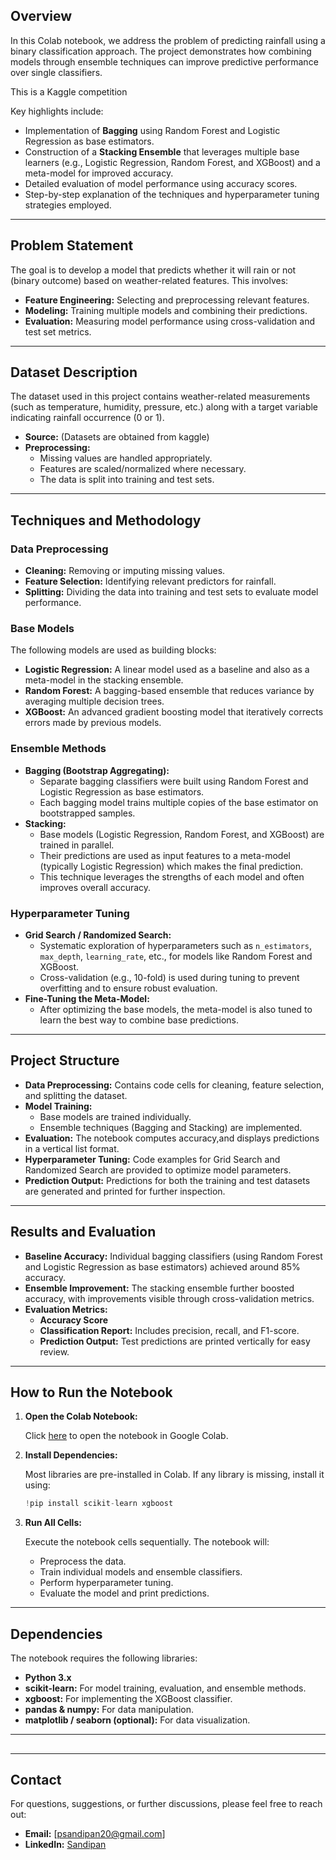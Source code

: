 ## Overview

In this Colab notebook, we address the problem of predicting rainfall using a binary classification approach. The project demonstrates how combining models through ensemble techniques can improve predictive performance over single classifiers.

This is a Kaggle competition

Key highlights include:

- Implementation of **Bagging** using Random Forest and Logistic Regression as base estimators.
- Construction of a **Stacking Ensemble** that leverages multiple base learners (e.g., Logistic Regression, Random Forest, and XGBoost) and a meta-model for improved accuracy.
- Detailed evaluation of model performance using accuracy scores.
- Step-by-step explanation of the techniques and hyperparameter tuning strategies employed.

---

## Problem Statement

The goal is to develop a model that predicts whether it will rain or not (binary outcome) based on weather-related features. This involves:

- **Feature Engineering:** Selecting and preprocessing relevant features.
- **Modeling:** Training multiple models and combining their predictions.
- **Evaluation:** Measuring model performance using cross-validation and test set metrics.

---

## Dataset Description

The dataset used in this project contains weather-related measurements (such as temperature, humidity, pressure, etc.) along with a target variable indicating rainfall occurrence (0 or 1).

- **Source:** (Datasets are obtained from kaggle)
- **Preprocessing:**
    - Missing values are handled appropriately.
    - Features are scaled/normalized where necessary.
    - The data is split into training and test sets.

---

## Techniques and Methodology

### Data Preprocessing

- **Cleaning:** Removing or imputing missing values.
- **Feature Selection:** Identifying relevant predictors for rainfall.
- **Splitting:** Dividing the data into training and test sets to evaluate model performance.

### Base Models

The following models are used as building blocks:

- **Logistic Regression:** A linear model used as a baseline and also as a meta-model in the stacking ensemble.
- **Random Forest:** A bagging-based ensemble that reduces variance by averaging multiple decision trees.
- **XGBoost:** An advanced gradient boosting model that iteratively corrects errors made by previous models.

### Ensemble Methods

- **Bagging (Bootstrap Aggregating):**
    - Separate bagging classifiers were built using Random Forest and Logistic Regression as base estimators.
    - Each bagging model trains multiple copies of the base estimator on bootstrapped samples.
- **Stacking:**
    - Base models (Logistic Regression, Random Forest, and XGBoost) are trained in parallel.
    - Their predictions are used as input features to a meta-model (typically Logistic Regression) which makes the final prediction.
    - This technique leverages the strengths of each model and often improves overall accuracy.

### Hyperparameter Tuning

- **Grid Search / Randomized Search:**
    - Systematic exploration of hyperparameters such as `n_estimators`, `max_depth`, `learning_rate`, etc., for models like Random Forest and XGBoost.
    - Cross-validation (e.g., 10-fold) is used during tuning to prevent overfitting and to ensure robust evaluation.
- **Fine-Tuning the Meta-Model:**
    - After optimizing the base models, the meta-model is also tuned to learn the best way to combine base predictions.

---

## Project Structure

- **Data Preprocessing:**
Contains code cells for cleaning, feature selection, and splitting the dataset.
- **Model Training:**
    - Base models are trained individually.
    - Ensemble techniques (Bagging and Stacking) are implemented.
- **Evaluation:**
The notebook computes accuracy,and displays predictions in a vertical list format.
- **Hyperparameter Tuning:**
Code examples for Grid Search and Randomized Search are provided to optimize model parameters.
- **Prediction Output:**
Predictions for both the training and test datasets are generated and printed for further inspection.

---

## Results and Evaluation

- **Baseline Accuracy:**
Individual bagging classifiers (using Random Forest and Logistic Regression as base estimators) achieved around 85% accuracy.
- **Ensemble Improvement:**
The stacking ensemble further boosted accuracy, with improvements visible through cross-validation metrics.
- **Evaluation Metrics:**
    - **Accuracy Score**
    - **Classification Report:** Includes precision, recall, and F1-score.
    - **Prediction Output:** Test predictions are printed vertically for easy review.

---

## How to Run the Notebook

1. **Open the Colab Notebook:**
    
    Click [here](https://colab.research.google.com/drive/1M_9YUgWq2KPkOH7-RszzSDppjZ1i8Dh_?authuser=1#scrollTo=foWY9CiQwf3z) to open the notebook in Google Colab.
    
2. **Install Dependencies:**
    
    Most libraries are pre-installed in Colab. If any library is missing, install it using:
    
    ```python
    !pip install scikit-learn xgboost
    
    ```
    
3. **Run All Cells:**
    
    Execute the notebook cells sequentially. The notebook will:
    
    - Preprocess the data.
    - Train individual models and ensemble classifiers.
    - Perform hyperparameter tuning.
    - Evaluate the model and print predictions.

---

## Dependencies

The notebook requires the following libraries:

- **Python 3.x**
- **scikit-learn:** For model training, evaluation, and ensemble methods.
- **xgboost:** For implementing the XGBoost classifier.
- **pandas & numpy:** For data manipulation.
- **matplotlib / seaborn (optional):** For data visualization.

---

## 

---

## Contact

For questions, suggestions, or further discussions, please feel free to reach out:

- **Email:** [[psandipan20@gmail.com](mailto:psandipan20@gmail.com)]
- **LinkedIn:** [Sandipan](https://www.linkedin.com/in/sandipan-paul-895915265/)
